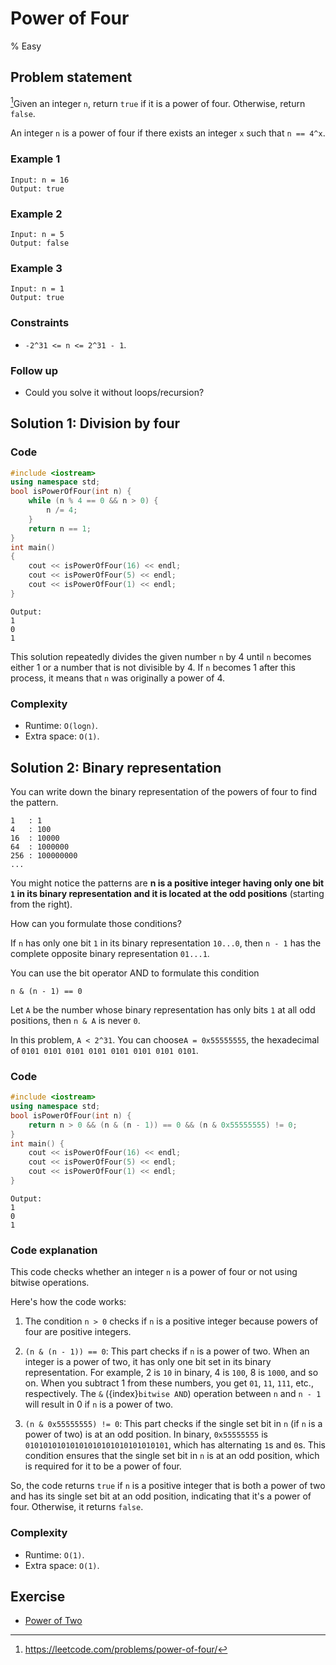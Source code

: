 # Power of Four
% Easy 
## Problem statement

[^url]Given an integer `n`, return `true` if it is a power of four. Otherwise, return `false`.

An integer `n` is a power of four if there exists an integer `x` such that `n == 4^x`.

[^url]: https://leetcode.com/problems/power-of-four/ 

### Example 1
```text
Input: n = 16
Output: true
```

### Example 2
```text
Input: n = 5
Output: false
```

### Example 3
```text
Input: n = 1
Output: true
``` 

### Constraints

* `-2^31 <= n <= 2^31 - 1`.
 

### Follow up
- Could you solve it without loops/recursion?

## Solution 1: Division by four

### Code
```cpp
#include <iostream>
using namespace std;
bool isPowerOfFour(int n) {
    while (n % 4 == 0 && n > 0) {
        n /= 4;
    }
    return n == 1;
}
int main() 
{
    cout << isPowerOfFour(16) << endl;
    cout << isPowerOfFour(5) << endl;
    cout << isPowerOfFour(1) << endl;
}
```
```text
Output:
1
0
1
```

This solution repeatedly divides the given number `n` by 4 until `n` becomes either 1 or a number that is not divisible by 4. If `n` becomes 1 after this process, it means that `n` was originally a power of 4. 

### Complexity
* Runtime: `O(logn)`.
* Extra space: `O(1)`.

## Solution 2: Binary representation

You can write down the binary representation of the powers of four to find the pattern.

```text
1   : 1
4   : 100
16  : 10000
64  : 1000000
256 : 100000000
...
```

You might notice the patterns are **n is a positive integer having only one bit `1` in its binary representation and it is located at the odd positions** (starting from the right).

How can you formulate those conditions?

If `n` has only one bit `1` in its binary representation `10...0`, then `n - 1` has the complete opposite binary representation `01...1`. 

You can use the bit operator AND to formulate this condition
```text
n & (n - 1) == 0
``` 

Let `A` be the number whose binary representation has only bits `1` at all odd positions, then `n & A` is never `0`.

In this problem, `A < 2^31`. You can choose`A = 0x55555555`, the hexadecimal of `0101 0101 0101 0101 0101 0101 0101 0101`.

### Code
```cpp
#include <iostream>
using namespace std;
bool isPowerOfFour(int n) {
    return n > 0 && (n & (n - 1)) == 0 && (n & 0x55555555) != 0;
}
int main() {
    cout << isPowerOfFour(16) << endl;
    cout << isPowerOfFour(5) << endl;
    cout << isPowerOfFour(1) << endl;
}
```
```text
Output:
1
0
1
```
### Code explanation

This code checks whether an integer `n` is a power of four or not using bitwise operations.

Here's how the code works:

1. The condition `n > 0` checks if `n` is a positive integer because powers of four are positive integers.

2. `(n & (n - 1)) == 0`: This part checks if `n` is a power of two. When an integer is a power of two, it has only one bit set in its binary representation. For example, 2 is `10` in binary, 4 is `100`, 8 is `1000`, and so on. When you subtract 1 from these numbers, you get `01`, `11`, `111`, etc., respectively. The `&` ({index}`bitwise AND`) operation between `n` and `n - 1` will result in 0 if `n` is a power of two.

3. `(n & 0x55555555) != 0`: This part checks if the single set bit in `n` (if `n` is a power of two) is at an odd position. In binary, `0x55555555` is `01010101010101010101010101010101`, which has alternating `1`s and `0`s. This condition ensures that the single set bit in `n` is at an odd position, which is required for it to be a power of four.

So, the code returns `true` if `n` is a positive integer that is both a power of two and has its single set bit at an odd position, indicating that it's a power of four. Otherwise, it returns `false`.

### Complexity
* Runtime: `O(1)`.
* Extra space: `O(1)`.

## Exercise
- [Power of Two](https://leetcode.com/problems/power-of-two/)
